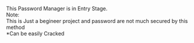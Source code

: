 This Password Manager is in Entry Stage. <br>
Note: <br>
    This is Just a begineer project and password are not much secured by this method <br>
    *Can be easily Cracked
